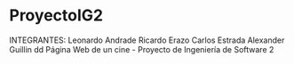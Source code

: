 # ProyectoIG2
INTEGRANTES:
    Leonardo Andrade
    Ricardo Erazo
    Carlos Estrada
    Alexander Guillin
    dd
Página Web de un cine - Proyecto de Ingeniería de Software 2